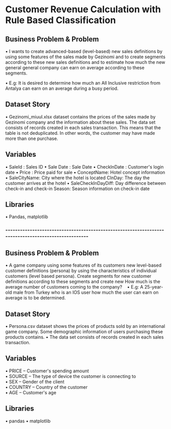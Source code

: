 # Customer Revenue Calculation with Rule Based Classification  
## Business Problem & Problem  

• I wants to create advanced-based (level-based) new sales definitions by using some features of the sales made by Gezinomi and to create segments according to these new sales definitions and to estimate how much the new general general company can earn on average according to these segments.

• E.g: It is desired to determine how much an All Inclusive restriction from Antalya can earn on an average during a busy period.  

## Dataset Story
• Gezinomi_miuul.xlsx dataset contains the prices of the sales made by Gezinomi company and the information about these sales. The data set consists of records created in each sales transaction. This means that the table is not deduplicated. In other words, the customer may have made more than one purchase.  


## Variables
• SaleId : Sales ID
• Sale Date : Sale Date
• CheckInDate : Customer's login date
• Price : Price paid for sale
• ConceptName: Hotel concept information
• SaleCityName: City where the hotel is located CInDay: The day the customer arrives at the hotel
• SaleCheckInDayDiff: Day difference between check-in and check-in Season: Season information on check-in date  

## Libraries
• Pandas, matplotlib 

### ---------------------------------------------------------------------------------------------------

## Business Problem & Problem
• A game company using some features of its customers new level-based customer definitions (persona) by using the characteristics of individual customers (level based persona). Create segments for new customer definitions according to these segments and create new How much is the average number of customers coming to the company?   
• E.g: A 25-year-old male from Turkey who is an IOS user how much the user can earn on average is to be determined.

## Dataset Story
• Persona.csv dataset shows the prices of products sold by an international game company. Some demographic information of users purchasing these products contains. 
• The data set consists of records created in each sales transaction.

## Variables
• PRICE – Customer's spending amount   
• SOURCE – The type of device the customer is connecting to   
• SEX – Gender of the client   
• COUNTRY – Country of the customer  
• AGE – Customer's age

## Libraries
• pandas 
• matplotlib
